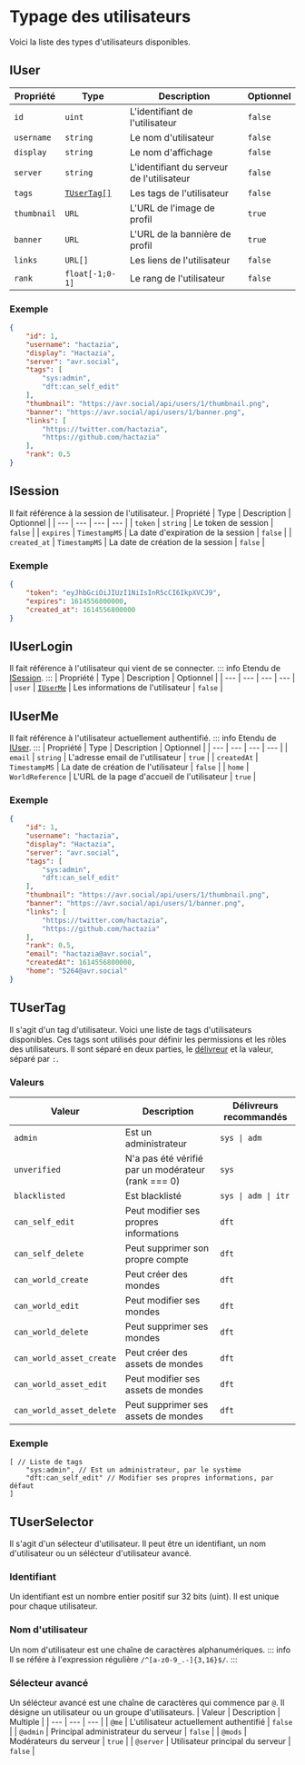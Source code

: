 # Typage des utilisateurs

Voici la liste des types d'utilisateurs disponibles.

## IUser

| Propriété | Type | Description | Optionnel |
| --- | --- | --- | --- |
| `id` | `uint` | L'identifiant de l'utilisateur | `false` |
| `username` | `string` | Le nom d'utilisateur | `false` |
| `display` | `string` | Le nom d'affichage | `false` |
| `server` | `string` | L'identifiant du serveur de l'utilisateur | `false` |
| `tags` | [`TUserTag[]`](#tusertag) | Les tags de l'utilisateur | `false` |
| `thumbnail` | `URL` | L'URL de l'image de profil | `true` |
| `banner` | `URL` | L'URL de la bannière de profil | `true` |
| `links` | `URL[]` | Les liens de l'utilisateur | `false` |
| `rank` | `float[-1;0-1]` | Le rang de l'utilisateur | `false` |

### Exemple

```json
{
    "id": 1,
    "username": "hactazia",
    "display": "Hactazia",
    "server": "avr.social",
    "tags": [
        "sys:admin",
        "dft:can_self_edit"
    ],
    "thumbnail": "https://avr.social/api/users/1/thumbnail.png",
    "banner": "https://avr.social/api/users/1/banner.png",
    "links": [
        "https://twitter.com/hactazia",
        "https://github.com/hactazia"
    ],
    "rank": 0.5
}
```

## ISession

Il fait référence à la session de l'utilisateur.
| Propriété | Type | Description | Optionnel |
| --- | --- | --- | --- |
| `token` | `string` | Le token de session | `false` |
| `expires` | `TimestampMS` | La date d'expiration de la session | `false` |
| `created_at` | `TimestampMS` | La date de création de la session | `false` |

### Exemple

```json
{
    "token": "eyJhbGciOiJIUzI1NiIsInR5cCI6IkpXVCJ9",
    "expires": 1614556800000,
    "created_at": 1614556800000
}
```

## IUserLogin

Il fait référence à l'utilisateur qui vient de se connecter.
::: info
Etendu de [ISession](#isession).
:::
| Propriété | Type | Description | Optionnel |
| --- | --- | --- | --- |
| `user` | [`IUserMe`](#iuserme) | Les informations de l'utilisateur | `false` |

## IUserMe

Il fait référence à l'utilisateur actuellement authentifié.
::: info
Etendu de [IUser](#iuser).
:::
| Propriété | Type | Description | Optionnel |
| --- | --- | --- | --- |
| `email` | `string` | L'adresse email de l'utilisateur | `true` |
| `createdAt` | `TimestampMS` | La date de création de l'utilisateur  | `false` |
| `home` | `WorldReference` | L'URL de la page d'accueil de l'utilisateur | `true` |

### Exemple

```json
{
    "id": 1,
    "username": "hactazia",
    "display": "Hactazia",
    "server": "avr.social",
    "tags": [
        "sys:admin",
        "dft:can_self_edit"
    ],
    "thumbnail": "https://avr.social/api/users/1/thumbnail.png",
    "banner": "https://avr.social/api/users/1/banner.png",
    "links": [
        "https://twitter.com/hactazia",
        "https://github.com/hactazia"
    ],
    "rank": 0.5,
    "email": "hactazia@avr.social",
    "createdAt": 1614556800000,
    "home": "5264@avr.social"
}
```

## TUserTag

Il s'agit d'un tag d'utilisateur.
Voici une liste de tags d'utilisateurs disponibles.
Ces tags sont utilisés pour définir les permissions et les rôles des utilisateurs.
Il sont séparé en deux parties, le [délivreur](/docs/api/typing.md#tag-délivreurs) et la valeur, séparé par `:`.

### Valeurs

| Valeur | Description | Délivreurs recommandés |
| --- | --- | --- |
| `admin` | Est un administrateur | `sys \| adm` |
| `unverified` | N'a pas été vérifié par un modérateur (rank === 0) | `sys` |
| `blacklisted` | Est blacklisté | `sys \| adm \| itr` |
| `can_self_edit` | Peut modifier ses propres informations | `dft` |
| `can_self_delete` | Peut supprimer son propre compte | `dft` |
| `can_world_create` | Peut créer des mondes | `dft` |
| `can_world_edit` | Peut modifier ses mondes | `dft` |
| `can_world_delete` | Peut supprimer ses mondes | `dft` |
| `can_world_asset_create` | Peut créer des assets de mondes | `dft` |
| `can_world_asset_edit` | Peut modifier ses assets de mondes | `dft` |
| `can_world_asset_delete` | Peut supprimer ses assets de mondes | `dft` |

### Exemple

```jsonc
[ // Liste de tags
    "sys:admin", // Est un administrateur, par le système
    "dft:can_self_edit" // Modifier ses propres informations, par défaut
]
```

## TUserSelector

Il s'agit d'un sélecteur d'utilisateur.
Il peut être un identifiant, un nom d'utilisateur ou un sélécteur d'utilisateur avancé.

### Identifiant

Un identifiant est un nombre entier positif sur 32 bits (uint).
Il est unique pour chaque utilisateur.

### Nom d'utilisateur

Un nom d'utilisateur est une chaîne de caractères alphanumériques.
::: info
Il se référe à l'expression régulière `/^[a-z0-9_.-]{3,16}$/`.
:::

### Sélecteur avancé

Un sélécteur avancé est une chaîne de caractères qui commence par `@`.
Il désigne un utilisateur ou un groupe d'utilisateurs.
| Valeur | Description | Multiple |
| --- | --- | --- |
| `@me` | L'utilisateur actuellement authentifié | `false` |
| `@admin` | Principal administrateur du serveur | `false` |
| `@mods` | Modérateurs du serveur | `true` |
| `@server` | Utilisateur principal du serveur | `false` |
